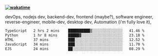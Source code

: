 **[![wakatime](https://wakatime.com/badge/user/87646243-158a-4241-a3cb-668e1fa2dbb8.svg)](https://wakatime.com/@87646243-158a-4241-a3cb-668e1fa2dbb8?style=plastic)**


devOps, nodejs dev, backend-dev, frontend (maybe?), software engineer, reverse-engineer, mobile-dev, desktop dev, Automation (i'm fully love it), 

<!--START_SECTION:waka-->

```txt
TypeScript   2 hrs 2 mins    ██████████▒░░░░░░░░░░░░░░   41.46 %
Python       1 hr 8 mins     █████▓░░░░░░░░░░░░░░░░░░░   23.18 %
HTML         37 mins         ███░░░░░░░░░░░░░░░░░░░░░░   12.52 %
JavaScript   34 mins         ███░░░░░░░░░░░░░░░░░░░░░░   11.70 %
EJS          24 mins         ██░░░░░░░░░░░░░░░░░░░░░░░   08.29 %
```

<!--END_SECTION:waka-->

